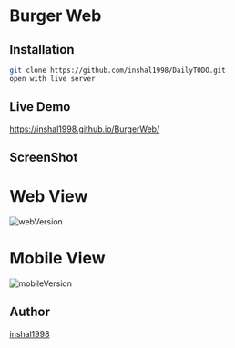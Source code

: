 # Burger Web

## Installation

```bash
git clone https://github.com/inshal1998/DailyTODO.git
open with live server 
```

## Live Demo

https://inshal1998.github.io/BurgerWeb/

## ScreenShot

# Web View
![webVersion](https://github.com/user-attachments/assets/d9b0900b-a242-4bc8-b9c3-9151f11e965b)

# Mobile View
![mobileVersion](https://github.com/user-attachments/assets/a15a36e4-4828-47fc-8986-3873ef0b8ad9)



## Author

[inshal1998](https://github.com/inshal1998)
